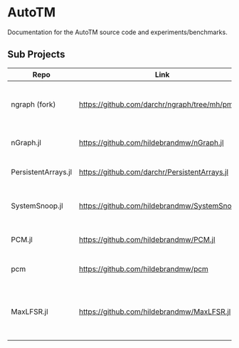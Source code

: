 # AutoTM

Documentation for the AutoTM source code and experiments/benchmarks.

## Sub Projects

| Repo | Link   | Description |
|------|--------|-------------|
| ngraph (fork)       | https://github.com/darchr/ngraph/tree/mh/pmem  | Customized fork of ngraph source code |
| nGraph.jl           | https://github.com/hildebrandmw/nGraph.jl      | Julia frontend for nGraph             |
| PersistentArrays.jl | https://github.com/darchr/PersistentArrays.jl  | NVDIMM backed arrays |
| SystemSnoop.jl      | https://github.com/hildebrandmw/SystemSnoop.jl | Base System monitoring API |
| PCM.jl              | https://github.com/hildebrandmw/PCM.jl         | Wrapper for Intel [pcm](https://github.com/opcm/pcm)  |
| pcm                 | https://github.com/hildebrandmw/pcm | Customized fork of Intel pcm |
| MaxLFSR.jl          | https://github.com/hildebrandmw/MaxLFSR.jl | Maximum length Linear Feedback Shift Registers |


